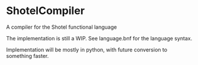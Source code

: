 # ShotelCompiler
A compiler for the Shotel functional language

The implementation is still a WIP.
See language.bnf for the language syntax.

Implementation will be mostly in python, with future conversion to something faster.
